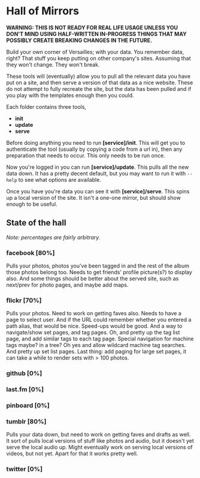 # Hall of Mirrors

__WARNING: THIS IS NOT READY FOR REAL LIFE USAGE UNLESS YOU DON'T MIND USING
HALF-WRITTEN IN-PROGRESS THINGS THAT MAY POSSIBLY CREATE BREAKING CHANGES IN THE
FUTURE.__


Build your own corner of Versailles; with your data. You remember data, right?
That stuff you keep putting on other company's sites. Assuming that they won't
change. They won't break.

These tools will (eventually) allow you to pull all the relevant data you have
put on a site, and then serve a version of that data as a nice website. These do
not attempt to fully recreate the site, but the data has been pulled and if you
play with the templates enough then you could.

Each folder contains three tools,

- __init__
- __update__
- __serve__

Before doing anything you need to run __[service]/init__. This will get you to
authenticate the tool (usually by copying a code from a url in), then any
preparation that needs to occur. This only needs to be run once.

Now you're logged in you can run __[service]/update__. This pulls all the new
data down. It has a pretty decent default, but you may want to run it with
`--help` to see what options are available.

Once you have you're data you can see it with __[service]/serve__. This spins up a
local version of the site. It isn't a one-one mirror, but should show enough to
be useful.


## State of the hall

_Note: percentages are fairly arbitrary._

### facebook [80%]

Pulls your photos, photos you've been tagged in and the rest of the album those
photos belong too. Needs to get friends' profile picture(s?) to display
also. And some things should be better about the served site, such as next/prev
for photo pages, and maybe add maps.


### flickr [70%]

Pulls your photos. Need to work on getting faves also. Needs to have a page to
select user. And if the URL could remember whether you entered a path alias,
that would be nice. Speed-ups would be good. And a way to navigate/show set
pages, and tag pages. Oh, and pretty up the tag list page, and add similar tags
to each tag page. Special navigation for machine tags maybe? in a tree? Oh yes
and allow wildcard machine tag searches. And pretty up set list pages. Last
thing: add paging for large set pages, it can take a while to render sets with >
100 photos.


### github [0%]


### last.fm [0%]


### pinboard [0%]


### tumblr [80%]

Pulls your data down, but need to work on getting faves and drafts as well. It
sort of pulls local versions of stuff like photos and audio, but it doesn't yet
serve the local audio up. Might eventually work on serving local versions of
videos, but not yet. Apart for that it works pretty well.


### twitter [0%]
